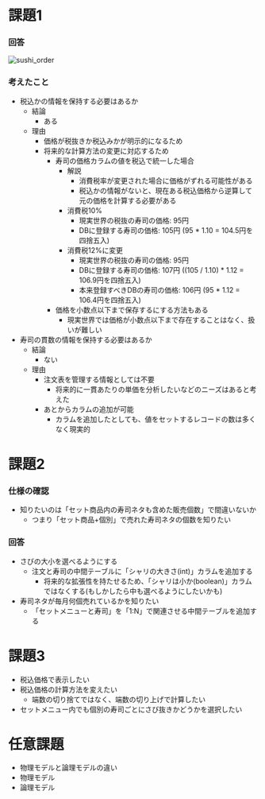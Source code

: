 # 課題1
### 回答

![sushi_order](https://user-images.githubusercontent.com/60952535/184471612-a308c1d7-1f2a-473b-8f80-25635abe7fc7.png)

### 考えたこと

- 税込かの情報を保持する必要はあるか
  - 結論
    - ある
  - 理由
    - 価格が税抜きか税込みかが明示的になるため
    - 将来的な計算方法の変更に対応するため
      - 寿司の価格カラムの値を税込で統一した場合
        - 解説
          - 消費税率が変更された場合に価格がずれる可能性がある
          - 税込かの情報がないと、現在ある税込価格から逆算して元の価格を計算する必要がある
        - 消費税10%
          - 現実世界の税抜の寿司の価格: 95円
          - DBに登録する寿司の価格: 105円 (95 * 1.10 = 104.5円を四捨五入)
        - 消費税12%に変更
          - 現実世界の税抜の寿司の価格: 95円
          - DBに登録する寿司の価格: 107円 ((105 / 1.10) * 1.12 = 106.9円を四捨五入)
          - 本来登録すべきDBの寿司の価格: 106円 (95 * 1.12 = 106.4円を四捨五入)
      - 価格を小数点以下まで保存するにする方法もある
        - 現実世界では価格が小数点以下まで存在することはなく、扱いが難しい
- 寿司の貫数の情報を保持する必要はあるか
  - 結論
    - ない
  - 理由
    - 注文表を管理する情報としては不要
      - 将来的に一貫あたりの単価を分析したいなどのニーズはあると考えた
    - あとからカラムの追加が可能
      - カラムを追加したとしても、値をセットするレコードの数は多くなく現実的


# 課題2

### 仕様の確認
- 知りたいのは「セット商品内の寿司ネタも含めた販売個数」で間違いないか
  - つまり「セット商品+個別」で売れた寿司ネタの個数を知りたい

### 回答
- さびの大小を選べるようにする
  - 注文と寿司の中間テーブルに「シャリの大きさ(int)」カラムを追加する
    - 将来的な拡張性を持たせるため、「シャリは小か(boolean)」カラムではなくする(もしかしたら中も選べるようにしたいかも)
- 寿司ネタが毎月何個売れているかを知りたい
  - 「セットメニューと寿司」を「1:N」で関連させる中間テーブルを追加する

# 課題3

- 税込価格で表示したい
- 税込価格の計算方法を変えたい
  - 端数の切り捨てではなく、端数の切り上げで計算したい
- セットメニュー内でも個別の寿司ごとにさび抜きかどうかを選択したい


# 任意課題

- 物理モデルと論理モデルの違い
- 物理モデル
- 論理モデル

